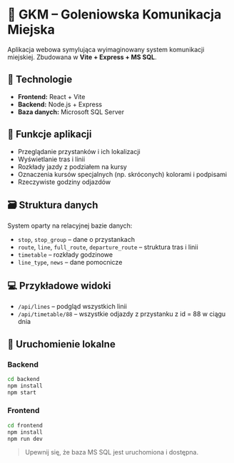 # 🚌 GKM – Goleniowska Komunikacja Miejska

Aplikacja webowa symylująca wyimaginowany system komunikacji miejskiej. Zbudowana w **Vite + Express + MS SQL**.

## 🔧 Technologie

- **Frontend:** React + Vite  
- **Backend:** Node.js + Express  
- **Baza danych:** Microsoft SQL Server  

## 📱 Funkcje aplikacji

- Przeglądanie przystanków i ich lokalizacji
- Wyświetlanie tras i linii
- Rozkłady jazdy z podziałem na kursy
- Oznaczenia kursów specjalnych (np. skróconych) kolorami i podpisami
- Rzeczywiste godziny odjazdów

## 🗃 Struktura danych

System oparty na relacyjnej bazie danych:

- `stop`, `stop_group` – dane o przystankach
- `route`, `line`, `full_route`, `departure_route` – struktura tras i linii
- `timetable` – rozkłady godzinowe
- `line_type`, `news` – dane pomocnicze

## 💻 Przykładowe widoki

- `/api/lines` – podgląd wszystkich linii
- `/api/timetable/88` – wszystkie odjazdy z przystanku z id = 88 w ciągu dnia

## 🚀 Uruchomienie lokalne

### Backend

```bash
cd backend
npm install
npm start
```

### Frontend

```bash
cd frontend
npm install
npm run dev
```

> Upewnij się, że baza MS SQL jest uruchomiona i dostępna.

